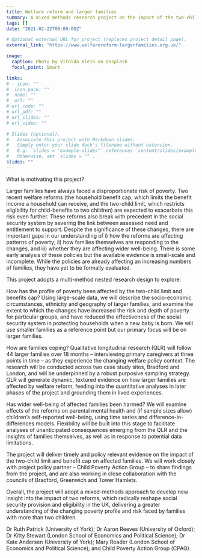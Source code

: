 ```yaml
---
title: Welfare reform and larger families
summary: A mixed methods research project on the impact of the two-child limit and benefit cap, funded by the Nuffield Foundation.
tags: []
date: "2021-02-22T00:00:00Z"

# Optional external URL for project (replaces project detail page).
external_link: "https://www.welfarereform-largerfamilies.org.uk/"

image:
  caption: Photo by Vitolda Klein on Unsplash
  focal_point: Smart

links:
# - icon: ""
#  icon_pack: ""
#  name: ""
#  url: ""
# url_code: ""
# url_pdf: ""
# url_slides: ""
# url_video: ""

# Slides (optional).
#   Associate this project with Markdown slides.
#   Simply enter your slide deck's filename without extension.
#   E.g. `slides = "example-slides"` references `content/slides/example-slides.md`.
#   Otherwise, set `slides = ""`.
slides: ""
---
```


What is motivating this project? 
 

Larger families have always faced a disproportionate risk of poverty. Two recent welfare reforms (the household benefit cap, which limits the benefit income a household can receive, and the two-child limit, which restricts eligibility for child-benefits to two children) are expected to exacerbate this risk even further. These reforms also break with precedent in the social security system by severing the link between assessed need and entitlement to support. Despite the significance of these changes, there are important gaps in our understanding of i) how the reforms are affecting patterns of poverty; ii) how families themselves are responding to the changes, and iii) whether they are affecting wider well-being. There is some early analysis of these policies but the available evidence is small-scale and incomplete. While the policies are already affecting an increasing numbers of families, they have yet to be formally evaluated.

 This project adopts a multi-method nested research design to explore: 

How has the profile of poverty been affected by the two-child limit and benefits cap? Using large-scale data, we will describe the socio-economic circumstances, ethnicity and geography of larger families, and examine the extent to which the changes have increased the risk and depth of poverty for particular groups, and have reduced the effectiveness of the social security system in protecting households when a new baby is born. We will use smaller families as a reference point but our primary focus will be on larger families.

How are families coping? Qualitative longitudinal research (QLR) will follow 44 larger families over 18 months – interviewing primary caregivers at three points in time – as they experience the changing welfare policy context. The research will be conducted across two case study sites, Bradford and London, and will be underpinned by a robust purposive sampling strategy. QLR will generate dynamic, textured evidence on how larger families are affected by welfare reform, feeding into the quantitative analyses in later phases of the project and grounding them in lived experiences. 

Has wider well-being of affected families been harmed? We will examine effects of the reforms on parental mental health and (if sample sizes allow) children’s self-reported well-being, using time series and difference-in-differences models. Flexibility will be built into this stage to facilitate analyses of unanticipated consequences emerging from the QLR and the insights of families themselves, as well as in response to potential data limitations. 

The project will deliver timely and policy relevant evidence on the impact of the two-child limit and benefit cap on affected families. We will work closely with project policy partner – Child Poverty Action Group – to share findings from the project, and are also working in close collaboration with the councils of Bradford, Greenwich and Tower Hamlets. 

Overall, the project will adopt a mixed-methods approach to develop new insight into the impact of two reforms, which radically reshape social security provision and eligibility in the UK, delivering a greater understanding of the changing poverty profile and risk faced by families with more than two children. 

Dr Ruth Patrick (University of York); Dr Aaron Reeves (University of Oxford); Dr Kitty Stewart (London School of Economics and Political Science); Dr Kate Andersen (University of York); Mary Reader (London School of Economics and Political Science); and Child Poverty Action Group (CPAG).

